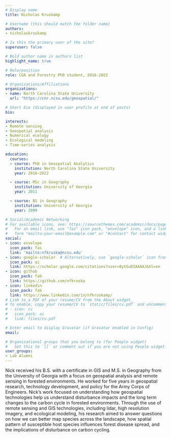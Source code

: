 ```yaml
---
# Display name
title: Nicholas Kruskamp

# Username (this should match the folder name)
authors:
- nicholaskruskamp

# Is this the primary user of the site?
superuser: false

# Bold author name in authors list
highlight_name: true

# Role/position
role: CGA and Forestry PhD student, 2016-2022

# Organizations/Affiliations
organizations:
- name: North Carolina State University
  url: "https://cnr.ncsu.edu/geospatial/"

# Short bio (displayed in user profile at end of posts)
bio: 

interests:
- Remote sensing
- Geospatial analysis
- Numerical ecology
- Ecological modeling
- Time-series analysis

education:
  courses:
  - course: PhD in Geospatial Analytics
    institution: North Carolina State University
    year: 2016–2022

  - course: MSc in Geography
    institution: University of Georgia
    year: 2011

  - course: BS in Geography
    institution: University of Georgia
    year: 2009

# Social/Academic Networking
# For available icons, see: https://sourcethemes.com/academic/docs/page-builder/#icons
#   For an email link, use "fas" icon pack, "envelope" icon, and a link in the
#   form "mailto:your-email@example.com" or "#contact" for contact widget.
social:
- icon: envelope
  icon_pack: fas
  link: 'mailto:nfkruska@ncsu.edu'
- icon: google-scholar  # Alternatively, use `google-scholar` icon from `ai` icon pack
  icon_pack: ai
  link: https://scholar.google.com/citations?user=0ytGuDIAAAAJ&hl=en
- icon: github
  icon_pack: fab
  link: https://github.com/nfkruska
- icon: linkedin
  icon_pack: fab
  link: https://www.linkedin.com/in/nfkruskamp/
# Link to a PDF of your resume/CV from the About widget.
# To enable, copy your resume/CV to `static/files/cv.pdf` and uncomment the lines below.
# - icon: cv
#   icon_pack: ai
#   link: files/cv.pdf

# Enter email to display Gravatar (if Gravatar enabled in Config)
email:

# Organizational groups that you belong to (for People widget)
#   Set this to `[]` or comment out if you are not using People widget.
user_groups:
- Lab Alumni
---
```


Nick received his B.S. with a certificate in GIS and M.S. in Geography from the University of Georgia with a focus on geospatial analysis and remote sensing in forested environments. He worked for five years in geospatial research, technology development, and policy for the Army Corps of Engineers. Nick’s work focused on understanding how geospatial technologies help us understand disturbance impacts and the long term changes to the carbon cycle in forested environments. Through the use of remote sensing and GIS technologies, including lidar, high resolution imagery, and ecological modeling, his research aimed to answer questions on how we can better map species across the landscape, how spatial pattern of susceptible host species influences forest disease spread, and the implications of disturbance on carbon cycling.
